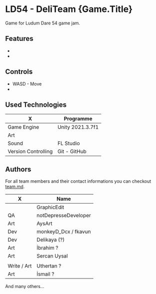 # LD54 - DeliTeam {Game.Title}

Game for Ludum Dare 54 game jam.

## Features

-
-

## Controls

- WASD - Move
-

## Used Technologies

| X                   | Programme        |
| ------------------- | ---------------- |
| Game Engine         | Unity 2021.3.7f1 |
| Art                 |                  |
| Sound               | FL Studio        |
| Version Controlling | Git - GitHub     |

## Authors

For all team members and their contact informations you can checkout [team.md](/team.md).

| X           | Name                 |
| ----------- | -------------------- |
|             | GraphicEdit          |
| QA          | notDepresseDeveloper |
| Art         | AysArt               |
| Dev         | monkeyD_Dcx / fkavun |
| Dev         | Delikaya (?)         |
| Art         | İbrahim ?            |
| Art         | Sercan Uysal         |
|             |                      |
| Write / Art | Uthertan ?           |
| Art         | İsmail ?             |

And many others...
